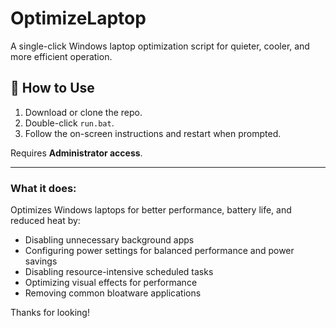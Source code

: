 # OptimizeLaptop

A single-click Windows laptop optimization script for quieter, cooler, and more efficient operation.

## 🚀 How to Use

1. Download or clone the repo.
2. Double-click `run.bat`.
3. Follow the on-screen instructions and restart when prompted.

Requires **Administrator access**.

---

### What it does:
Optimizes Windows laptops for better performance, battery life, and reduced heat by:
- Disabling unnecessary background apps
- Configuring power settings for balanced performance and power savings
- Disabling resource-intensive scheduled tasks
- Optimizing visual effects for performance
- Removing common bloatware applications

Thanks for looking!
